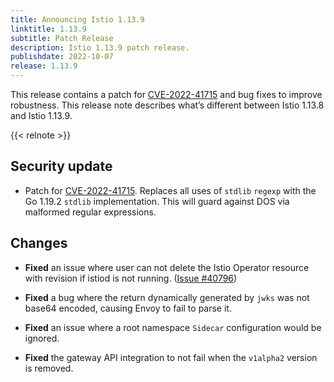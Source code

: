 ```yaml
---
title: Announcing Istio 1.13.9
linktitle: 1.13.9
subtitle: Patch Release
description: Istio 1.13.9 patch release.
publishdate: 2022-10-07
release: 1.13.9
---
```


This release contains a patch for [CVE-2022-41715](https://github.com/golang/go/issues/55949) and bug fixes to improve robustness. This release note describes what’s different between Istio 1.13.8 and Istio 1.13.9.

{{< relnote >}}

## Security update

- Patch for [CVE-2022-41715](https://github.com/golang/go/issues/55949). Replaces all uses of `stdlib` `regexp` with the Go 1.19.2 `stdlib` implementation. This will guard against DOS via malformed regular expressions.

## Changes

- **Fixed** an issue where user can not delete the Istio Operator resource with revision if istiod is not running.  ([Issue #40796](https://github.com/istio/istio/issues/40796))

- **Fixed** a bug where the return dynamically generated by `jwks` was not base64 encoded, causing Envoy to fail to parse it.

- **Fixed** an issue where a root namespace `Sidecar` configuration would be ignored.

- **Fixed** the gateway API integration to not fail when the `v1alpha2` version is removed.

